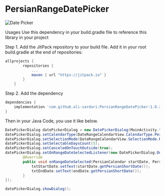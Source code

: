 # PersianRangeDatePicker

![Date Picker](https://github.com/ali-sardari/PersianRangeDatePicker/blob/master/images/range_date_picker.png)

Usages
Use this dependency in your build.gradle file to reference this library in your project

Step 1. Add the JitPack repository to your build file. Add it in your root build.gradle at the end of repositories:

```groovy
allprojects {
        repositories {
            ...
            maven { url "https://jitpack.io" }
        }
    }
```

Step 2. Add the dependency
```groovy
dependencies {
    implementation 'com.github.ali-sardari:PersianRangeDatePicker:1.0.2'
}
```

Then in your Java Code, you use it like below.

```java
DatePickerDialog datePickerDialog = new DatePickerDialog(MainActivity.this);
datePickerDialog.setCalendarType(DateRangeCalendarView.CalendarType.Persian);
datePickerDialog.setSelectionMode(DateRangeCalendarView.SelectionMode.Range);
datePickerDialog.setSelectableDaysCount(5);
datePickerDialog.setCanceledOnTouchOutside(true);
datePickerDialog.setOnRangeDateSelectedListener(new DatePickerDialog.OnRangeDateSelectedListener() {
        @Override
        public void onRangeDateSelected(PersianCalendar startDate, PersianCalendar endDate) {
            txtStartDate.setText(startDate.getPersianShortDate());
            txtEndDate.setText(endDate.getPersianShortDate());
        }
});

datePickerDialog.showDialog();
```
